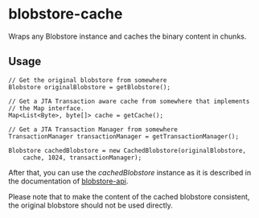 # blobstore-cache

Wraps any Blobstore instance and caches the binary content in chunks.

## Usage

    // Get the original blobstore from somewhere
    Blobstore originalBlobstore = getBlobstore();
    
    // Get a JTA Transaction aware cache from somewhere that implements
    // the Map interface.
    Map<List<Byte>, byte[]> cache = getCache();
    
    // Get a JTA Transaction Manager from somewhere
    TransactionManager transactionManager = getTransactionManager();
    
    Blobstore cachedBlobstore = new CachedBlobstore(originalBlobstore,
        cache, 1024, transactionManager);

After that, you can use the _cachedBlobstore_ instance as it is described
in the documentation of [blobstore-api][1].

Please note that to make the content of the cached blobstore consistent,
the original blobstore should not be used directly.

[1]: https://github.com/everit-org/blobstore-api